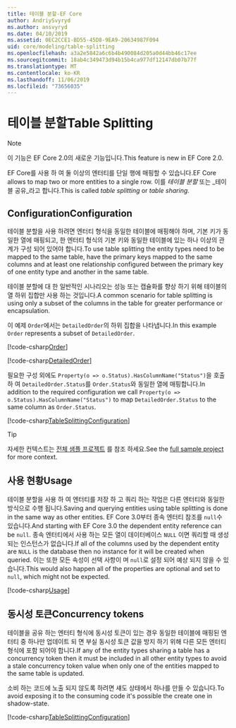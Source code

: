 ```yaml
---
title: 테이블 분할-EF Core
author: AndriySvyryd
ms.author: ansvyryd
ms.date: 04/10/2019
ms.assetid: 0EC2CCE1-BD55-45D8-9EA9-20634987F094
uid: core/modeling/table-splitting
ms.openlocfilehash: a3a2e5842a6c6b4b490084d205a0d44bb46c17ee
ms.sourcegitcommit: 18ab4c349473d94b15b4ca977df12147db07b77f
ms.translationtype: MT
ms.contentlocale: ko-KR
ms.lasthandoff: 11/06/2019
ms.locfileid: "73656035"
---
```

# <a name="table-splitting"></a><span data-ttu-id="45263-102">테이블 분할</span><span class="sxs-lookup"><span data-stu-id="45263-102">Table Splitting</span></span>

>[!NOTE]
> <span data-ttu-id="45263-103">이 기능은 EF Core 2.0의 새로운 기능입니다.</span><span class="sxs-lookup"><span data-stu-id="45263-103">This feature is new in EF Core 2.0.</span></span>

<span data-ttu-id="45263-104">EF Core를 사용 하 여 둘 이상의 엔터티를 단일 행에 매핑할 수 있습니다.</span><span class="sxs-lookup"><span data-stu-id="45263-104">EF Core allows to map two or more entities to a single row.</span></span> <span data-ttu-id="45263-105">이를 _테이블 분할_ 또는 _테이블 공유_라고 합니다.</span><span class="sxs-lookup"><span data-stu-id="45263-105">This is called _table splitting_ or _table sharing_.</span></span>

## <a name="configuration"></a><span data-ttu-id="45263-106">Configuration</span><span class="sxs-lookup"><span data-stu-id="45263-106">Configuration</span></span>

<span data-ttu-id="45263-107">테이블 분할을 사용 하려면 엔터티 형식을 동일한 테이블에 매핑해야 하며, 기본 키가 동일한 열에 매핑되고, 한 엔터티 형식의 기본 키와 동일한 테이블에 있는 하나 이상의 관계가 구성 되어 있어야 합니다.</span><span class="sxs-lookup"><span data-stu-id="45263-107">To use table splitting the entity types need to be mapped to the same table, have the primary keys mapped to the same columns and at least one relationship configured between the primary key of one entity type and another in the same table.</span></span>

<span data-ttu-id="45263-108">테이블 분할에 대 한 일반적인 시나리오는 성능 또는 캡슐화를 향상 하기 위해 테이블의 열 하위 집합만 사용 하는 것입니다.</span><span class="sxs-lookup"><span data-stu-id="45263-108">A common scenario for table splitting is using only a subset of the columns in the table for greater performance or encapsulation.</span></span>

<span data-ttu-id="45263-109">이 예제 `Order`에서는 `DetailedOrder`의 하위 집합을 나타냅니다.</span><span class="sxs-lookup"><span data-stu-id="45263-109">In this example `Order` represents a subset of `DetailedOrder`.</span></span>

[!code-csharp[Order](../../../samples/core/Modeling/TableSplitting/Order.cs?name=Order)]

[!code-csharp[DetailedOrder](../../../samples/core/Modeling/TableSplitting/DetailedOrder.cs?name=DetailedOrder)]

<span data-ttu-id="45263-110">필요한 구성 외에도 `Property(o => o.Status).HasColumnName("Status")`을 호출 하 여 `DetailedOrder.Status`를 `Order.Status`와 동일한 열에 매핑합니다.</span><span class="sxs-lookup"><span data-stu-id="45263-110">In addition to the required configuration we call `Property(o => o.Status).HasColumnName("Status")` to map `DetailedOrder.Status` to the same column as `Order.Status`.</span></span>

[!code-csharp[TableSplittingConfiguration](../../../samples/core/Modeling/TableSplitting/TableSplittingContext.cs?name=TableSplitting&highlight=3)]

> [!TIP]
> <span data-ttu-id="45263-111">자세한 컨텍스트는 [전체 샘플 프로젝트](https://github.com/aspnet/EntityFramework.Docs/tree/master/samples/core/Modeling/TableSplitting) 를 참조 하세요.</span><span class="sxs-lookup"><span data-stu-id="45263-111">See the [full sample project](https://github.com/aspnet/EntityFramework.Docs/tree/master/samples/core/Modeling/TableSplitting) for more context.</span></span>

## <a name="usage"></a><span data-ttu-id="45263-112">사용 현황</span><span class="sxs-lookup"><span data-stu-id="45263-112">Usage</span></span>

<span data-ttu-id="45263-113">테이블 분할을 사용 하 여 엔터티를 저장 하 고 쿼리 하는 작업은 다른 엔터티와 동일한 방식으로 수행 됩니다.</span><span class="sxs-lookup"><span data-stu-id="45263-113">Saving and querying entities using table splitting is done in the same way as other entities.</span></span> <span data-ttu-id="45263-114">EF Core 3.0부터 종속 엔터티 참조를 `null`수 있습니다.</span><span class="sxs-lookup"><span data-stu-id="45263-114">And starting with EF Core 3.0 the dependent entity reference can be `null`.</span></span> <span data-ttu-id="45263-115">종속 엔터티에서 사용 하는 모든 열이 데이터베이스 `NULL` 이면 쿼리할 때 생성 되는 인스턴스가 없습니다.</span><span class="sxs-lookup"><span data-stu-id="45263-115">If all of the columns used by the dependent entity are `NULL` is the database then no instance for it will be created when queried.</span></span> <span data-ttu-id="45263-116">이는 또한 모든 속성이 선택 사항이 며 `null`로 설정 되어 예상 되지 않을 수 있습니다.</span><span class="sxs-lookup"><span data-stu-id="45263-116">This would also happen all of the properties are optional and set to `null`, which might not be expected.</span></span>

[!code-csharp[Usage](../../../samples/core/Modeling/TableSplitting/Program.cs?name=Usage)]

## <a name="concurrency-tokens"></a><span data-ttu-id="45263-117">동시성 토큰</span><span class="sxs-lookup"><span data-stu-id="45263-117">Concurrency tokens</span></span>

<span data-ttu-id="45263-118">테이블을 공유 하는 엔터티 형식에 동시성 토큰이 있는 경우 동일한 테이블에 매핑된 엔터티 중 하나만 업데이트 되 면 부실 동시성 토큰 값을 방지 하기 위해 다른 모든 엔터티 형식에 포함 되어야 합니다.</span><span class="sxs-lookup"><span data-stu-id="45263-118">If any of the entity types sharing a table has a concurrency token then it must be included in all other entity types to avoid a stale concurrency token value when only one of the entities mapped to the same table is updated.</span></span>

<span data-ttu-id="45263-119">소비 하는 코드에 노출 되지 않도록 하려면 섀도 상태에서 하나를 만들 수 있습니다.</span><span class="sxs-lookup"><span data-stu-id="45263-119">To avoid exposing it to the consuming code it's possible the create one in shadow-state.</span></span>

[!code-csharp[TableSplittingConfiguration](../../../samples/core/Modeling/TableSplitting/TableSplittingContext.cs?name=ConcurrencyToken&highlight=2)]
